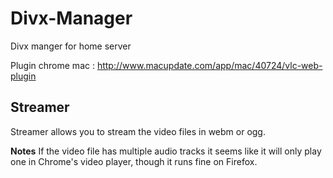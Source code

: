 Divx-Manager
============

Divx manger for home server

Plugin chrome mac : http://www.macupdate.com/app/mac/40724/vlc-web-plugin


Streamer
--------

Streamer allows you to stream the video files in webm or ogg.

**Notes**
If the video file has multiple audio tracks it seems like it will only play one in Chrome's video player, though it runs fine on Firefox.

